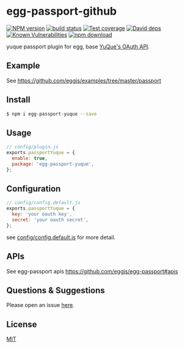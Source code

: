 # egg-passport-github

[![NPM version][npm-image]][npm-url]
[![build status][travis-image]][travis-url]
[![Test coverage][codecov-image]][codecov-url]
[![David deps][david-image]][david-url]
[![Known Vulnerabilities][snyk-image]][snyk-url]
[![npm download][download-image]][download-url]

[npm-image]: https://img.shields.io/npm/v/egg-passport-yuque.svg?style=flat-square
[npm-url]: https://npmjs.org/package/egg-passport-yuque
[travis-image]: https://img.shields.io/travis/eggjs/egg-passport-yuque.svg?style=flat-square
[travis-url]: https://travis-ci.org/eggjs/egg-passport-yuque
[codecov-image]: https://img.shields.io/codecov/c/github/eggjs/egg-passport-yuque.svg?style=flat-square
[codecov-url]: https://codecov.io/github/eggjs/egg-passport-yuque?branch=master
[david-image]: https://img.shields.io/david/eggjs/egg-passport-yuque.svg?style=flat-square
[david-url]: https://david-dm.org/eggjs/egg-passport-yuque
[snyk-image]: https://snyk.io/test/npm/egg-passport-yuque/badge.svg?style=flat-square
[snyk-url]: https://snyk.io/test/npm/egg-passport-yuque
[download-image]: https://img.shields.io/npm/dm/egg-passport-yuque.svg?style=flat-square
[download-url]: https://npmjs.org/package/egg-passport-yuque

yuque passport plugin for egg, base [YuQue's OAuth API](https://www.yuque.com/yuque/developer/about-oauth-apps).

## Example

See https://github.com/eggjs/examples/tree/master/passport

## Install

```bash
$ npm i egg-passport-yuque --save
```

## Usage

```js
// config/plugin.js
exports.passportYuque = {
  enable: true,
  package: 'egg-passport-yuque',
};
```

## Configuration

```js
// config/config.default.js
exports.passportYuque = {
  key: 'your oauth key',
  secret: 'your oauth secret',
};
```

see [config/config.default.js](config/config.default.js) for more detail.

## APIs

See egg-passport apis https://github.com/eggjs/egg-passport#apis

## Questions & Suggestions

Please open an issue [here](https://github.com/eggjs/egg/issues).

## License

[MIT](LICENSE.txt)
